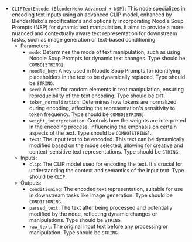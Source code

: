 - `CLIPTextEncode (BlenderNeko Advanced + NSP)`: This node specializes in encoding text inputs using an advanced CLIP model, enhanced by BlenderNeko's modifications and optionally incorporating Noodle Soup Prompts (NSP) for dynamic text manipulation. It aims to provide a more nuanced and contextually aware text representation for downstream tasks, such as image generation or text-based conditioning.
    - Parameters:
        - `mode`: Determines the mode of text manipulation, such as using Noodle Soup Prompts for dynamic text changes. Type should be `COMBO[STRING]`.
        - `noodle_key`: A key used in Noodle Soup Prompts for identifying placeholders in the text to be dynamically replaced. Type should be `STRING`.
        - `seed`: A seed for random elements in text manipulation, ensuring reproducibility of the text encoding. Type should be `INT`.
        - `token_normalization`: Determines how tokens are normalized during encoding, affecting the representation's sensitivity to token frequency. Type should be `COMBO[STRING]`.
        - `weight_interpretation`: Controls how the weights are interpreted in the encoding process, influencing the emphasis on certain aspects of the text. Type should be `COMBO[STRING]`.
        - `text`: The input text to be encoded. This text can be dynamically modified based on the mode selected, allowing for creative and context-sensitive text representations. Type should be `STRING`.
    - Inputs:
        - `clip`: The CLIP model used for encoding the text. It's crucial for understanding the context and semantics of the input text. Type should be `CLIP`.
    - Outputs:
        - `conditioning`: The encoded text representation, suitable for use in downstream tasks like image generation. Type should be `CONDITIONING`.
        - `parsed_text`: The text after being processed and potentially modified by the node, reflecting dynamic changes or manipulations. Type should be `STRING`.
        - `raw_text`: The original input text before any processing or manipulation. Type should be `STRING`.
